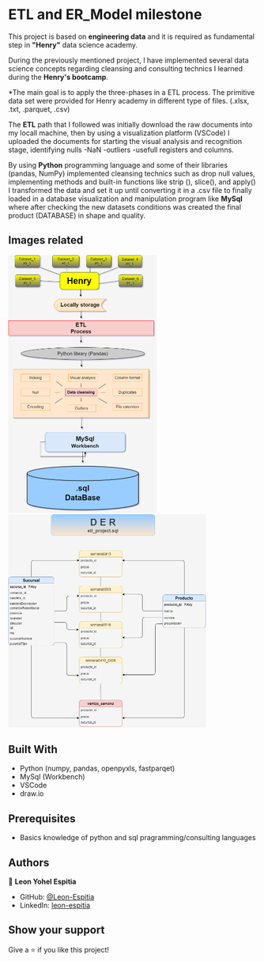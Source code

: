 # ETL and ER_Model milestone
  This project is based on **engineering data** and it is required as fundamental step in **"Henry"** data science academy.

  During the previously mentioned project, I have implemented several data science concepts regarding cleansing and consulting technics I learned during the **Henry's bootcamp**.

  *The main goal is to apply the three-phases in a ETL process. The primitive data set were provided for Henry academy in different type of files. (.xlsx, .txt, .parquet, .csv)

  The **ETL** path that I followed was initially download the raw documents into my locall machine, then by using a visualization platform (VSCode) I uploaded the documents for starting the visual analysis and recognition stage, identifying nulls -NaN -outliers -usefull  registers and columns. 

  By using **Python** programming language and some of their libraries (pandas, NumPy) implemented cleansing technics such as drop null values, implementing methods and built-in functions like strip (), slice(), and apply() I transformed the data and set it up until converting it in a .csv file to finally loaded in a database visualization and manipulation program like **MySql** where after checking the new datasets conditions was created the final product (DATABASE) in shape and quality.

## Images related

<img src="img/ETL.png" width = 300>       <img src="img/DER.png" width = 400><br>

## Built With

- Python (numpy, pandas, openpyxls, fastparqet)
- MySql (Workbench)
- VSCode
- draw.io

## Prerequisites

- Basics knowledge of python and sql pragramming/consulting languages


## Authors

👤 **Leon Yohel Espitia**

- GitHub: [@Leon-Espitia](https://github.com/Leon-Espitia)
- LinkedIn: [leon-espitia](https://www.linkedin.com/in/leon-espitia/)


## Show your support

Give a ⭐️ if you like this project!

